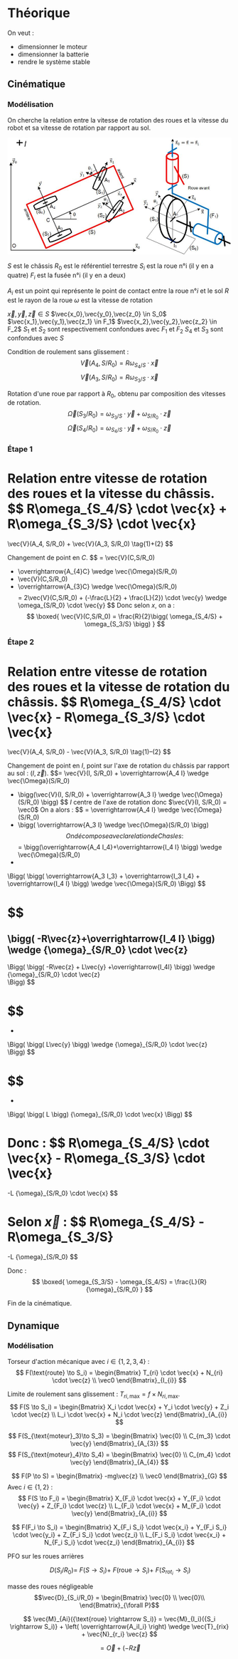 # Théorique 
On veut : 
- dimensionner le moteur 
- dimensionner la batterie 
- rendre le système stable 

## Cinématique 
### Modélisation 
On cherche la relation entre la vitesse de rotation des roues et la vitesse du robot et sa vitesse de rotation par rapport au sol. 

![](attachments/schéma_modélisation.jpg)

$S$ est le châssis 
$R_0$ est le référentiel terrestre 
$S_i$ est la roue n°i (il y en a quatre) 
$F_i$ est la fusée n°i (il y en a deux) 

$A_i$ est un point qui représente le point de contact entre la roue n°$i$ et le sol 
$R$ est le rayon de la roue 
$\omega$ est la vitesse de rotation 

$\vec{x},\vec{y},\vec{z} \in S$ 
$\vec{x_0},\vec{y_0},\vec{z_0} \in S_0$ 
$\vec{x_1},\vec{y_1},\vec{z_1} \in F_1$ 
$\vec{x_2},\vec{y_2},\vec{z_2} \in F_2$ 
$S_1$ et $S_2$ sont respectivement confondues avec $F_1$ et $F_2$ 
$S_4$ et $S_3$ sont confondues avec $S$ 

Condition de roulement sans glissement : 
$$\vec{V}(A_4, S/R_0) = R\omega_{S_4/S} \cdot \vec{x} \tag{1}$$
$$\vec{V}(A_3, S/R_0)=R\omega_{S_3/S} \cdot \vec{x} \tag{2}$$

Rotation d'une roue par rapport à $R_0$, obtenu par composition des vitesses de rotation. 
$$\vec{\Omega}(S_3/R_0) = \omega_{S_3/S} \cdot \vec{y} + \omega_{S/R_0} \cdot \vec{z} \tag{3}$$
$$\vec{\Omega}(S_4/R_0) = \omega_{S_4/S} \cdot \vec{y} + \omega_{S/R_0} \cdot \vec{z} \tag{4}$$

### Étape 1 
Relation entre vitesse de rotation des roues et la vitesse du châssis. 
$$
R\omega_{S_4/S} \cdot \vec{x} + R\omega_{S_3/S} \cdot \vec{x}
=
\vec{V}(A_4, S/R_0) + \vec{V}(A_3, S/R_0) 
\tag{1)+(2}
$$

Changement de point en $C$. 
$$ = 
\vec{V}(C,S/R_0) 
+ \overrightarrow{A_{4}C} \wedge \vec{\Omega}(S/R_0) 
+ \vec{V}(C,S/R_0) 
+ \overrightarrow{A_{3}C} \wedge \vec{\Omega}(S/R_0) 
$$
$$
= 2\vec{V}(C,S/R_0) + (-\frac{L}{2} + \frac{L}{2}) \cdot \vec{y} \wedge \omega_{S/R_0} \cdot \vec{y}
$$
Donc selon $x$, on a : 
$$
\boxed{
	\vec{V}(C,S/R_0) = \frac{R}{2}\bigg( \omega_{S_4/S} + \omega_{S_3/S} \bigg)
}
$$
### Étape 2 
Relation entre vitesse de rotation des roues et la **vitesse de rotation** du châssis. 
$$
R\omega_{S_4/S} \cdot \vec{x} - R\omega_{S_3/S} \cdot \vec{x}
=
\vec{V}(A_4, S/R_0) - \vec{V}(A_3, S/R_0) 
\tag{1)–(2}
$$

Changement de point en $I$, point sur l'axe de rotation du châssis par rapport au sol : $(I,\vec{z})$. 
$$= 
\vec{V}(I, S/R_0) + \overrightarrow{A_4 I} \wedge \vec{\Omega}(S/R_0) 
- \bigg(\vec{V}(I, S/R_0) + \overrightarrow{A_3 I} \wedge \vec{\Omega}(S/R_0) \bigg)
$$
$I$ centre de l'axe de rotation donc $\vec{V}(I, S/R_0) = \vec0$
On a alors : 
$$
= \overrightarrow{A_4 I} \wedge \vec{\Omega}(S/R_0) 
- \bigg( \overrightarrow{A_3 I} \wedge \vec{\Omega}(S/R_0) \bigg)$$
On décompose avec la relation de Chasles : 
$$
= 
\bigg(\overrightarrow{A_4 I_4}+\overrightarrow{I_4 I} \bigg)
\wedge \vec{\Omega}(S/R_0) 
- 
\Bigg( 
	\bigg(
		\overrightarrow{A_3 I_3} 
		+ \overrightarrow{I_3 I_4} 
		+ \overrightarrow{I_4 I}
	\bigg) 
	\wedge \vec{\Omega}(S/R_0) 
\Bigg)
$$

$$
= 
\bigg( -R\vec{z}+\overrightarrow{I_4 I} \bigg)
\wedge {\omega}_{S/R_0} \cdot \vec{z} 
- 
\Bigg( 
	\bigg( 
		-R\vec{z} + L\vec{y} +\overrightarrow{I_4I}
	\bigg) 
	\wedge {\omega}_{S/R_0} \cdot \vec{z}  
\Bigg)
$$

$$
= 
- 
\Bigg( 
	\bigg( 
		L\vec{y} 
	\bigg) 
	\wedge {\omega}_{S/R_0} \cdot \vec{z}  
\Bigg)
$$

$$
= 
- 
\Bigg( 
	\bigg( 
		L
	\bigg) 
	{\omega}_{S/R_0}
	\cdot \vec{x}
\Bigg)
$$

Donc : 
$$
R\omega_{S_4/S} \cdot \vec{x} - R\omega_{S_3/S} \cdot \vec{x}
=
-L {\omega}_{S/R_0} \cdot \vec{x}
$$

Selon $\vec{x}$ : 
$$
R\omega_{S_4/S} - R\omega_{S_3/S} 
=
-L {\omega}_{S/R_0} 
$$

Donc : 
$$
\boxed{
	\omega_{S_3/S} - \omega_{S_4/S} 
	=
	\frac{L}{R} {\omega}_{S/R_0}
}
$$

Fin de la cinématique. 

## Dynamique 
### Modélisation 
Torseur d'action mécanique avec $i \in \{1,2,3,4\}$ : 
$$
F(\text{route} \to S_i) = 
\begin{Bmatrix}
	T_{ri} \cdot \vec{x} + N_{ri} \cdot \vec{z} 
	\\
	\vec0
\end{Bmatrix}_{I_{i}}
$$

Limite de roulement sans glissement : $T_{ri,\text{max}} = f \times N_{ri, \text{max}}$. 
$$
F(S \to S_i) = 
\begin{Bmatrix}
	X_i \cdot \vec{x} + Y_i \cdot \vec{y} + Z_i \cdot \vec{z} \\
	L_i \cdot \vec{x} + N_i \cdot \vec{z}
\end{Bmatrix}_{A_{i}}
$$


$$
F(S_{\text{moteur}_3}\to S_3) = 
\begin{Bmatrix}
	\vec{0} \\
	C_{m_3} \cdot \vec{y} 
\end{Bmatrix}_{A_{3}}
$$
$$
F(S_{\text{moteur}_4}\to S_4) = 
\begin{Bmatrix}
	\vec{0} \\
	C_{m_4} \cdot \vec{y} 
\end{Bmatrix}_{A_{4}}
$$



$$
F(P \to S) = 
\begin{Bmatrix}
	-mg\vec{z} \\
	\vec0 
\end{Bmatrix}_{G}
$$
Avec $i \in \{1,2\}$ : 
$$
F(S \to F_i) = 
\begin{Bmatrix}
	X_{F_i} \cdot \vec{x} + Y_{F_i} \cdot \vec{y} + Z_{F_i} \cdot \vec{z} \\
	L_{F_i} \cdot \vec{x} + M_{F_i} \cdot \vec{y}
\end{Bmatrix}_{A_{i}}
$$

$$
F(F_i \to S_i) = 
\begin{Bmatrix}
	X_{F_i S_i} \cdot \vec{x_i} + Y_{F_i S_i} \cdot \vec{y_i} + Z_{F_i S_i} \cdot \vec{z_i} \\
	L_{F_i S_i} \cdot \vec{x_i} + N_{F_i S_i} \cdot \vec{z_i}
\end{Bmatrix}_{A_{i}}
$$



PFO sur les roues arrières

$$\ {D}({S_i/R_0}) = \ {F}({S \rightarrow S_i)} + \ {F}{(\text{roue} \rightarrow S_i)} + \ {F} ({S_{rot_i}\rightarrow S_i)}$$

masse des roues négligeable $$\vec{D}_{S_i/R_0} = \begin{Bmatrix}
	 \vec{0} \\
	\vec{0}\\ \end{Bmatrix}_{\forall P}$$


$$
\vec{M}_{Ai}({\text{roue} \rightarrow S_i)} = \vec{M}_{I_i}({S_i \rightarrow S_i)} + \left( \overrightarrow{A_iI_i} \right) \wedge \vec{T}_{rix} + \vec{N}_{r_i} \vec{z}
$$

$$ = \vec{O} + ({-R}\vec{z}
$$